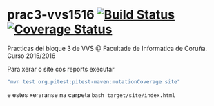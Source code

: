 # prac3-vvs1516 [![Build Status](https://travis-ci.org/Kaizo88/prac3-vvs1516.svg)](https://travis-ci.org/Kaizo88/prac3-vvs1516) [![Coverage Status](https://coveralls.io/repos/Kaizo88/prac3-vvs1516/badge.svg?branch=master&service=github)](https://coveralls.io/github/Kaizo88/prac3-vvs1516?branch=master)
Practicas del bloque 3 de VVS @ Facultade de Informatica de Coruña. Curso 2015/2016

Para xerar o site cos reports executar
```bash
"mvn test org.pitest:pitest-maven:mutationCoverage site"
```
e estes xeraranse na carpeta 
```bash target/site/index.html ```
  

